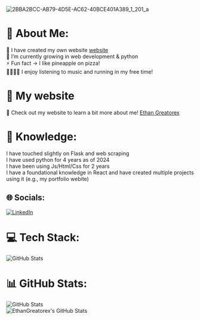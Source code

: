 
![2BBA2BCC-AB79-4D5E-AC62-40BCE401A389_1_201_a](https://github.com/user-attachments/assets/4af64229-f353-4812-a606-2a5b6f953c82)




# 💫 About Me:
🔭 I have created my own website <a href="https://ethangreatorex.github.io/ReactPortfolio/" target="_blank">website</a><br>🌱 I’m currently growing in web development & python<br>⚡ Fun fact -> I like pineapple on pizza! <br>🎵🏃‍♂️‍➡️ I enjoy listening to music  and running  in my free time!

# 🚀 My website
🚀 Check out my website to learn a bit more about me! 
<a href="https://ethangreatorex.github.io/ReactPortfolio/">Ethan Greatorex</a>

# 📕 Knowledge:
I have touched slightly on Flask and web scraping <br>
I have used python for 4 years as of 2024<br>
I have been using Js/Html/Css for 2 years<br>
I have a foundational knowledge in React and have created multiple projects using it (e.g., my portfolio webite)


## 🌐 Socials:
[![LinkedIn](https://img.shields.io/badge/LinkedIn-%230077B5.svg?logo=linkedin&logoColor=white)](https://linkedin.com/in/ethan-greatorex-240983327/) 

# 💻 Tech Stack:
![GitHub Stats](https://github-readme-stats.vercel.app/api/top-langs/?username=EthanGreatorex&theme=ayu-mirage&show_icons=true&hide_border=true&layout=compact)

# 📊 GitHub Stats:
![GitHub Stats](https://github-readme-stats.vercel.app/api?username=EthanGreatorex&theme=ayu-mirage&show_icons=true&hide_border=true&count_private=true)
<br>
<img src="https://streak-stats.demolab.com?user=EthanGreatorex&theme=ayu-mirage&hide_border=true" alt="EthanGreatorex's GitHub Stats" />


<!-- Proudly created with GPRM ( https://gprm.itsvg.in ) -->

